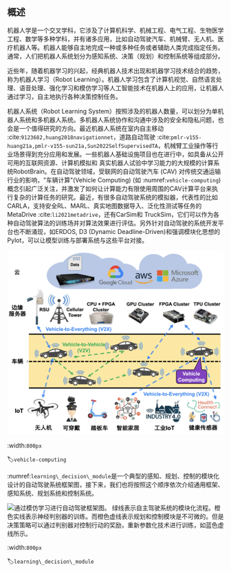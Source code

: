## 概述

机器人学是一个交叉学科，它涉及了计算机科学、机械工程、电气工程、生物医学工程、数学等多种学科，并有诸多应用，比如自动驾驶汽车、机械臂、无人机、医疗机器人等。机器人能够自主地完成一种或多种任务或者辅助人类完成指定任务。通常，人们把机器人系统划分为感知系统、决策（规划）和控制系统等组成部分。

近些年，随着机器学习的兴起，经典机器人技术出现和机器学习技术结合的趋势，称为机器人学习（Robot
Learning）。机器人学习包含了计算机视觉、自然语言处理、语音处理、强化学习和模仿学习等人工智能技术在机器人上的应用，让机器人通过学习，自主地执行各种决策控制任务。

机器人系统（Robot Learning
System）按照涉及的机器人数量，可以划分为单机器人系统和多机器人系统。多机器人系统协作和沟通中涉及的安全和隐私问题，也会是一个值得研究的方向。最近机器人系统在室内自主移动 :cite:`9123682,huang2018navigationnet`，道路自动驾驶 :cite:`pmlr-v155-huang21a,pmlr-v155-sun21a,Sun2022SelfSupervisedTA`，机械臂工业操作等行业场景得到充分应用和发展。一些机器人基础设施项目也在进行中，如具备从公开可用的互联网资源、计算机模拟和
真实机器人试验中学习能力的大规模的计算系统RobotBrain。在自动驾驶领域，受联网的自动驾驶汽车
(CAV) 对传统交通运输行业的影响，"车辆计算"(Vehicle Computing)
(如 :numref:`vehicle-computing`)概念引起广泛关注，并激发了如何让计算能力有限使用周围的CAV计算平台来执行复杂的计算任务的研究。最近，有很多自动驾驶系统的模拟器，代表性的比如CARLA，支持安全RL、MARL、真实地图数据导入、泛化性测试等任务的MetaDrive :cite:`li2021metadrive`，还有CarSim和
TruckSim，它们可以作为各种自动驾驶算法的训练场并对算法效果进行评估。另外针对自动驾驶的系统开发平台也不断涌现，如ERDOS,
D3 (Dynamic
Deadline-Driven)和强调模块化思想的Pylot，可以让模型训练与部署系统与这些平台对接。

![车辆计算框架图 :cite:`9491826`](../img/ch13/vehicle_computing.png)

:width:`800px`

:label:`vehicle-computing`

 :numref:`learning\_decision\_module`是一个典型的感知、规划、控制的模块化设计的自动驾驶系统框架图，接下来，我们也将按照这个顺序依次介绍通用框架、感知系统、规划系统和控制系统。

![通过模仿学习进行自动驾驶框架图。
绿线表示自主驾驶系统的模块化流程。橙色实线表示神经判别器的训练。而橙色虚线表示规划和控制模块是不可微的。但是决策策略可以通过判别器对控制行动的奖励，重新参数化技术进行训练，如蓝色虚线所示。](../img/ch13/idm.png)

:width:`800px`

:label:`learning\_decision\_module`


